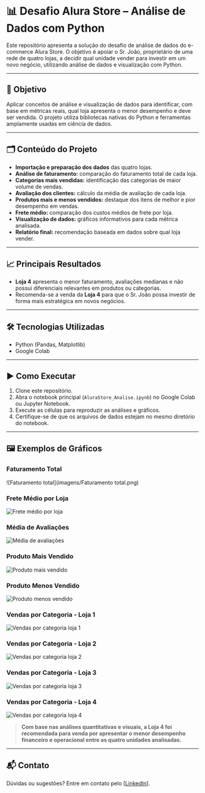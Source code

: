 # 📊 Desafio Alura Store – Análise de Dados com Python

Este repositório apresenta a solução do desafio de análise de dados do e-commerce Alura Store. O objetivo é apoiar o Sr. João, proprietário de uma rede de quatro lojas, a decidir qual unidade vender para investir em um novo negócio, utilizando análise de dados e visualização com Python.

---

## 🚀 Objetivo

Aplicar conceitos de análise e visualização de dados para identificar, com base em métricas reais, qual loja apresenta o menor desempenho e deve ser vendida. O projeto utiliza bibliotecas nativas do Python e ferramentas amplamente usadas em ciência de dados.

---

## 🗂️ Conteúdo do Projeto

- **Importação e preparação dos dados** das quatro lojas.
- **Análise de faturamento:** comparação do faturamento total de cada loja.
- **Categorias mais vendidas:** identificação das categorias de maior volume de vendas.
- **Avaliação dos clientes:** cálculo da média de avaliação de cada loja.
- **Produtos mais e menos vendidos:** destaque dos itens de melhor e pior desempenho em vendas.
- **Frete médio:** comparação dos custos médios de frete por loja.
- **Visualização de dados:** gráficos informativos para cada métrica analisada.
- **Relatório final:** recomendação baseada em dados sobre qual loja vender.

---

## 📈 Principais Resultados

- **Loja 4** apresenta o menor faturamento, avaliações medianas e não possui diferenciais relevantes em produtos ou categorias.
- Recomenda-se a venda da **Loja 4** para que o Sr. João possa investir de forma mais estratégica em novos negócios.

---

## 🛠️ Tecnologias Utilizadas

- Python (Pandas, Matplotlib)
- Google Colab

---

## ▶️ Como Executar

1. Clone este repositório.
2. Abra o notebook principal (`AluraStore_Analise.ipynb`) no Google Colab ou Jupyter Notebook.
3. Execute as células para reproduzir as análises e gráficos.
4. Certifique-se de que os arquivos de dados estejam no mesmo diretório do notebook.

---

## 🖼️ Exemplos de Gráficos

### Faturamento Total
![Faturamento total](imagens/Faturamento total.png)

### Frete Médio por Loja
![Frete médio por loja](imagens/frete_medio_por_loja.png)

### Média de Avaliações
![Média de avaliações](imagens/media_de_avaliacoes.png)

### Produto Mais Vendido
![Produto mais vendido](imagens/produto_mais_vendido.png)

### Produto Menos Vendido
![Produto menos vendido](imagens/produto_menos_vendido.png)

### Vendas por Categoria - Loja 1
![Vendas por categoria loja 1](imagens/vendas_por_categoria_loja_1.png)

### Vendas por Categoria - Loja 2
![Vendas por categoria loja 2](imagens/vendas_por_categoria_loja_2.png)

### Vendas por Categoria - Loja 3
![Vendas por categoria loja 3](imagens/vendas_por_categoria_loja_3.png)

### Vendas por Categoria - Loja 4
![Vendas por categoria loja 4](imagens/vendas_por_categoria_loja_4.png)

> **Com base nas análises quantitativas e visuais, a Loja 4 foi recomendada para venda por apresentar o menor desempenho financeiro e operacional entre as quatro unidades analisadas.**

---

## 📬 Contato

Dúvidas ou sugestões? Entre em contato pelo [[LinkedIn](https://www.linkedin.com/in/tabatagonzales/)].

